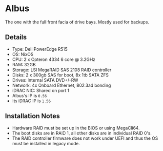 # Albus

The one with the full front facia of drive bays.
Mostly used for backups.

## Details

- Type: Dell PowerEdge R515
- OS: NixOS
- CPU: 2 x Opteron 4334 6 core @ 3.2GHz
- RAM: 32GB
- Storage: LSI MegaRAID SAS 2108 RAID controller
- Disks: 2 x 300gb SAS for boot, 8x 1tb SATA ZFS
- Drives: Internal SATA DVD+/-RW
- Network: 4x Onboard Ethernet, 802.3ad bonding
- iDRAC NIC: Shared on port 1
- Albus's IP is `0.56`
- Its iDRAC IP is `1.56`

## Installation Notes

- Hardware RAID must be set up in the BIOS or using MegaCli64.
- The boot disks are in RAID 1, all other disks are in individual RAID 0's.
- The RAID controller firmware does not work under UEFI and thus the OS must be installed in legacy mode.


